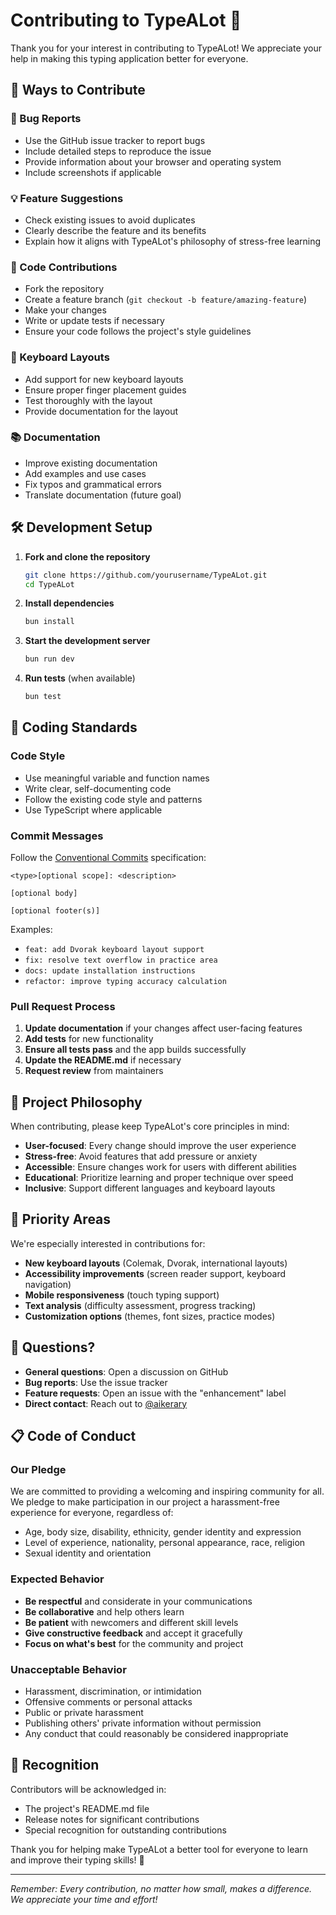 # Contributing to TypeALot 🤝

Thank you for your interest in contributing to TypeALot! We appreciate your help in making this typing application better for everyone.

## 🌟 Ways to Contribute

### 🐛 Bug Reports
- Use the GitHub issue tracker to report bugs
- Include detailed steps to reproduce the issue
- Provide information about your browser and operating system
- Include screenshots if applicable

### 💡 Feature Suggestions
- Check existing issues to avoid duplicates
- Clearly describe the feature and its benefits
- Explain how it aligns with TypeALot's philosophy of stress-free learning

### 🔧 Code Contributions
- Fork the repository
- Create a feature branch (`git checkout -b feature/amazing-feature`)
- Make your changes
- Write or update tests if necessary
- Ensure your code follows the project's style guidelines

### 🎹 Keyboard Layouts
- Add support for new keyboard layouts
- Ensure proper finger placement guides
- Test thoroughly with the layout
- Provide documentation for the layout

### 📚 Documentation
- Improve existing documentation
- Add examples and use cases
- Fix typos and grammatical errors
- Translate documentation (future goal)

## 🛠️ Development Setup

1. **Fork and clone the repository**
   ```bash
   git clone https://github.com/yourusername/TypeALot.git
   cd TypeALot
   ```

2. **Install dependencies**
   ```bash
   bun install
   ```

3. **Start the development server**
   ```bash
   bun run dev
   ```

4. **Run tests** (when available)
   ```bash
   bun test
   ```

## 📝 Coding Standards

### Code Style
- Use meaningful variable and function names
- Write clear, self-documenting code
- Follow the existing code style and patterns
- Use TypeScript where applicable

### Commit Messages
Follow the [Conventional Commits](https://www.conventionalcommits.org/) specification:

```
<type>[optional scope]: <description>

[optional body]

[optional footer(s)]
```

Examples:
- `feat: add Dvorak keyboard layout support`
- `fix: resolve text overflow in practice area`
- `docs: update installation instructions`
- `refactor: improve typing accuracy calculation`

### Pull Request Process

1. **Update documentation** if your changes affect user-facing features
2. **Add tests** for new functionality
3. **Ensure all tests pass** and the app builds successfully
4. **Update the README.md** if necessary
5. **Request review** from maintainers

## 🎯 Project Philosophy

When contributing, please keep TypeALot's core principles in mind:

- **User-focused**: Every change should improve the user experience
- **Stress-free**: Avoid features that add pressure or anxiety
- **Accessible**: Ensure changes work for users with different abilities
- **Educational**: Prioritize learning and proper technique over speed
- **Inclusive**: Support different languages and keyboard layouts

## 🚀 Priority Areas

We're especially interested in contributions for:

- **New keyboard layouts** (Colemak, Dvorak, international layouts)
- **Accessibility improvements** (screen reader support, keyboard navigation)
- **Mobile responsiveness** (touch typing support)
- **Text analysis** (difficulty assessment, progress tracking)
- **Customization options** (themes, font sizes, practice modes)

## 🤔 Questions?

- **General questions**: Open a discussion on GitHub
- **Bug reports**: Use the issue tracker
- **Feature requests**: Open an issue with the "enhancement" label
- **Direct contact**: Reach out to [@aikerary](https://github.com/aikerary)

## 📋 Code of Conduct

### Our Pledge

We are committed to providing a welcoming and inspiring community for all. We pledge to make participation in our project a harassment-free experience for everyone, regardless of:

- Age, body size, disability, ethnicity, gender identity and expression
- Level of experience, nationality, personal appearance, race, religion
- Sexual identity and orientation

### Expected Behavior

- **Be respectful** and considerate in your communications
- **Be collaborative** and help others learn
- **Be patient** with newcomers and different skill levels
- **Give constructive feedback** and accept it gracefully
- **Focus on what's best** for the community and project

### Unacceptable Behavior

- Harassment, discrimination, or intimidation
- Offensive comments or personal attacks
- Public or private harassment
- Publishing others' private information without permission
- Any conduct that could reasonably be considered inappropriate

## 🎉 Recognition

Contributors will be acknowledged in:
- The project's README.md file
- Release notes for significant contributions
- Special recognition for outstanding contributions

Thank you for helping make TypeALot a better tool for everyone to learn and improve their typing skills! 🌟

---

*Remember: Every contribution, no matter how small, makes a difference. We appreciate your time and effort!* 